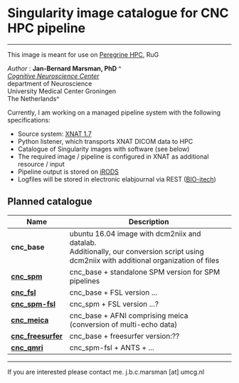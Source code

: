 # Singularity image catalogue for CNC HPC pipeline #
---


This image is meant for use on [Peregrine HPC](https://www.rug.nl/society-business/centre-for-information-technology/research/services/hpc/facilities/peregrine-hpc-cluster), RuG 

_Author_ : **Jan-Bernard Marsman, PhD** ^<br> [_Cognitive Neuroscience Center_](http://neuroscience.umcg.nl/en/facilities/neuroimaging-center/)<br> department of Neuroscience<br>University Medical Center Groningen<br>The Netherlands^


Currently, I am working on a managed pipeline system with the following specifications:
- Source system: [XNAT 1.7](https://www.xnat.org)
- Python listener, which transports XNAT DICOM data to HPC
- Catalogue of Singularity images with software (see below)
- The required image / pipeline is configured in XNAT as additional resource / input
- Pipeline output is stored on [iRODS](https://irods.org)
- Logfiles will be stored in electronic elabjournal via REST ([BIO-itech](https://www.bio-itech.nl/en/products/eln/))

## Planned catalogue ##

| Name | Description |
--- | --- 
| **cnc_base** | ubuntu 16.04 image with dcm2niix and datalab. <br>Additionally, our conversion script using dcm2niix with additional organization of files |
| **[cnc_spm](https://github.com/CNC-UMCG/cnc_spm)** | cnc_base + standalone SPM version for SPM pipelines |
| **[cnc_fsl](https://github.com/CNC-UMCG/cnc_fsl)** | cnc_base + FSL version ... |
| **[cnc_spm-fsl](https://github.com/CNC-UMCG/cnc_spm-fsl)** | cnc_spm + FSL version ...? |
| **[cnc_meica](https://github.com/CNC-UMCG/cnc_meica)** | cnc_base + AFNI comprising meica (conversion of multi-echo data) |
| **[cnc_freesurfer](https://github.com/CNC-UMCG/cnc_freesurfer)** | cnc_base + freesurfer version:?? |
| **[cnc_qmri](https://github.com/CNC-UMCG/cnc_qmri)** | cnc_spm-fsl + ANTS + ... |

--- 

If you are interested please contact me.
j.b.c.marsman [at] umcg.nl

